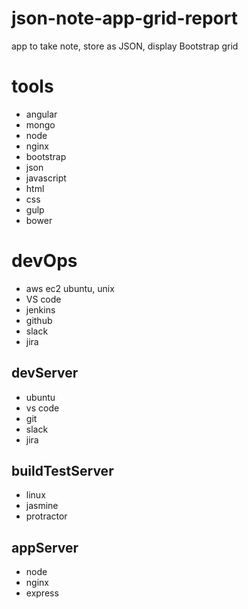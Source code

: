 # json-note-app-grid-report
app to take note, store as JSON, display Bootstrap grid

# tools
- angular
- mongo
- node
- nginx
- bootstrap
- json
- javascript
- html
- css
- gulp
- bower

# devOps
- aws ec2 ubuntu, unix
- VS code
- jenkins
- github
- slack
- jira

## devServer
- ubuntu
- vs code
- git
- slack
- jira

## buildTestServer
- linux
- jasmine
- protractor

## appServer
- node
- nginx
- express
